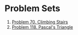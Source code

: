 # Problem Sets

1. [Problem 70. Climbing Stairs](https://github.com/kailee0422/LeetCode-Practice/tree/main/Dynamic%20Programming/70.%20Climbing%20Stairs)
2. [Problem 118. Pascal's Triangle](https://leetcode.com/problems/pascals-triangle/description/?envType=problem-list-v2&envId=dynamic-programming)
